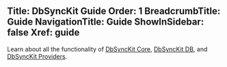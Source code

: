 ﻿﻿Title: DbSyncKit Guide
Order: 1
BreadcrumbTitle: Guide
NavigationTitle: Guide
ShowInSidebar: false
Xref: guide
---

Learn about all the functionality of [DbSyncKit Core](xref:core), [DbSyncKit DB](xref:db), and [DbSyncKit Providers](xref:providers).